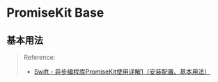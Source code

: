 # PromiseKit Base

## 基本用法

> Reference:
> - [Swift - 异步编程库PromiseKit使用详解1（安装配置、基本用法）](http://www.hangge.com/blog/cache/detail_2231.html)
